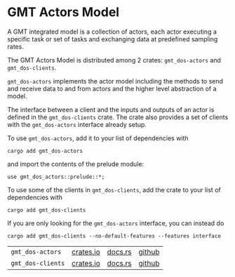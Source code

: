 # GMT Actors Model

A GMT integrated model is a collection of actors, each actor executing a specific task or set of tasks and exchanging data at predefined sampling rates.

The GMT Actors Model is distributed among 2 crates: `gmt_dos-actors` and `gmt_dos-clients`.

`gmt_dos-actors` implements the actor model including the methods to send and receive data to and from actors and the higher level abstraction of a model.

The interface between a client and the inputs and outputs of an actor is defined in the `gmt_dos-clients` crate.
The crate also provides a set of clients with the `gmt_dos-actors` interface already setup.

To use `gmt_dos-actors`, add it to your list of dependencies with 
```
cargo add gmt_dos-actors
```
and import the contents of the prelude module:
```rust,,no_run,noplayground
use gmt_dos_actors::prelude::*;
```

To use some of the clients in `gmt_dos-clients`, add the crate to your list of dependencies with 
```
cargo add gmt_dos-clients
```
If you are only looking for the `gmt_dos-actors` interface, you can instead do
```
cargo add gmt_dos-clients --no-default-features --features interface
```

|||||
|-|-|-|-|
|`gmt_dos-actors`| [crates.io](https://crates.io/crates/gmt_dos-actors) | [docs.rs](https://docs.rs/gmt_dos-actors/6.0.0) | [github](https://github.com/rconan/dos-actors) |
|`gmt_dos-clients`| [crates.io](https://crates.io/crates/gmt_dos-clients) | [docs.rs](https://docs.rs/gmt_dos-clients/1.0.0) | [github](https://github.com/rconan/dos-actors/tree/main/clients) |